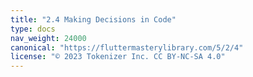 ```yaml
---
title: "2.4 Making Decisions in Code"
type: docs
nav_weight: 24000
canonical: "https://fluttermasterylibrary.com/5/2/4"
license: "© 2023 Tokenizer Inc. CC BY-NC-SA 4.0"
---
```

